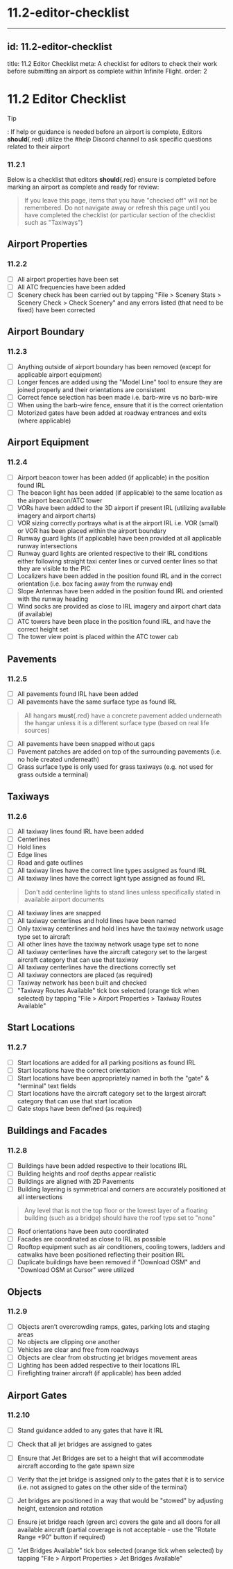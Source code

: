 # 11.2-editor-checklist

---

## id: 11.2-editor-checklist
title: 11.2 Editor Checklist
meta: A checklist for editors to check their work before submitting an airport as complete within Infinite Flight.
order: 2

# 11.2 Editor Checklist

Tip

: If help or guidance is needed before an airport is complete, Editors **should**{.red} utilize the *#help* Discord channel to ask specific questions related to their airport

### 11.2.1

Below is a checklist that editors **should**{.red} ensure is completed before marking an airport as complete and ready for review:

> If you leave this page, items that you have "checked off" will not be remembered. Do not navigate away or refresh this page until you have completed the checklist (or particular section of the checklist such as "Taxiways")

## Airport Properties

### 11.2.2

- [ ] All airport properties have been set
- [ ] All ATC frequencies have been added
- [ ] Scenery check has been carried out by tapping "File > Scenery Stats > Scenery Check > Check Scenery" and any errors listed (that need to be fixed) have been corrected

## Airport Boundary

### 11.2.3

- [ ] Anything outside of airport boundary has been removed (except for applicable airport equipment)
- [ ] Longer fences are added using the "Model Line" tool to ensure they are joined properly and their orientations are consistent
- [ ] Correct fence selection has been made i.e. barb-wire vs no barb-wire
- [ ] When using the barb-wire fence, ensure that it is the correct orientation
- [ ] Motorized gates have been added at roadway entrances and exits (where applicable)

## Airport Equipment

### 11.2.4

- [ ] Airport beacon tower has been added (if applicable) in the position found IRL
- [ ] The beacon light has been added (if applicable) to the same location as the airport beacon/ATC tower
- [ ] VORs have been added to the 3D airport if present IRL (utilizing available imagery and airport charts)
- [ ] VOR sizing correctly portrays what is at the airport IRL i.e. VOR (small) or VOR has been placed within the airport boundary
- [ ] Runway guard lights (if applicable) have been provided at all applicable runway intersections
- [ ] Runway guard lights are oriented respective to their IRL conditions either following straight taxi center lines or curved center lines so that they are visible to the PIC
- [ ] Localizers have been added in the position found IRL and in the correct orientation (i.e. box facing away from the runway end)
- [ ] Slope Antennas have been added in the position found IRL and oriented with the runway heading
- [ ] Wind socks are provided as close to IRL imagery and airport chart data (if available)
- [ ] ATC towers have been place in the position found IRL, and have the correct height set
- [ ] The tower view point is placed within the ATC tower cab

## Pavements

### 11.2.5

- [ ] All pavements found IRL have been added
- [ ] All pavements have the same surface type as found IRL

> All hangars **must**{.red} have a concrete pavement added underneath the hangar unless it is a different surface type (based on real life sources)

- [ ] All pavements have been snapped without gaps
- [ ] Pavement patches are added on top of the surrounding pavements (i.e. no hole created underneath)
- [ ] Grass surface type is only used for grass taxiways (e.g. not used for grass outside a terminal)

## Taxiways

### 11.2.6

- [ ] All taxiway lines found IRL have been added
- [ ] Centerlines
- [ ] Hold lines
- [ ] Edge lines
- [ ] Road and gate outlines
- [ ] All taxiway lines have the correct line types assigned as found IRL
- [ ] All taxiway lines have the correct light type assigned as found IRL

> Don't add centerline lights to stand lines unless specifically stated in available airport documents

- [ ] All taxiway lines are snapped
- [ ] All taxiway centerlines and hold lines have been named
- [ ] Only taxiway centerlines and hold lines have the taxiway network usage type set to aircraft
- [ ] All other lines have the taxiway network usage type set to none
- [ ] All taxiway centerlines have the aircraft category set to the largest aircraft category that can use that taxiway
- [ ] All taxiway centerlines have the directions correctly set
- [ ] All taxiway connectors are placed (as required)
- [ ] Taxiway network has been built and checked
- [ ] "Taxiway Routes Available" tick box selected (orange tick when selected) by tapping "File > Airport Properties > Taxiway Routes Available"

## Start Locations

### 11.2.7

- [ ] Start locations are added for all parking positions as found IRL
- [ ] Start locations have the correct orientation
- [ ] Start locations have been appropriately named in both the "gate" & "terminal" text fields
- [ ] Start locations have the aircraft category set to the largest aircraft category that can use that start location
- [ ] Gate stops have been defined (as required)

## Buildings and Facades

### 11.2.8

- [ ] Buildings have been added respective to their locations IRL
- [ ] Building heights and roof depths appear realistic
- [ ] Buildings are aligned with 2D Pavements
- [ ] Building layering is symmetrical and corners are accurately positioned at all intersections

> Any level that is not the top floor or the lowest layer of a floating building (such as a bridge) should have the roof type set to "none"

- [ ] Roof orientations have been auto coordinated
- [ ] Facades are coordinated as close to IRL as possible
- [ ] Rooftop equipment such as air conditioners, cooling towers, ladders and catwalks have been positioned reflecting their position IRL
- [ ] Duplicate buildings have been removed if "Download OSM" and "Download OSM at Cursor" were utilized

## Objects

### 11.2.9

- [ ] Objects aren’t overcrowding ramps, gates, parking lots and staging areas
- [ ] No objects are clipping one another
- [ ] Vehicles are clear and free from roadways
- [ ] Objects are clear from obstructing jet bridges movement areas
- [ ] Lighting has been added respective to their locations IRL
- [ ] Firefighting trainer aircraft (if applicable) has been added

## Airport Gates

### 11.2.10

- [ ] Stand guidance added to any gates that have it IRL
- [ ] Check that all jet bridges are assigned to gates
- [ ] Ensure that Jet Bridges are set to a height that will accommodate aircraft according to the gate spawn size
- [ ] Verify that the jet bridge is assigned only to the gates that it is to service (i.e. not assigned to gates on the other side of the terminal)
- [ ] Jet bridges are positioned in a way that would be "stowed" by adjusting height, extension and rotation
- [ ] Ensure jet bridge reach (green arc) covers the gate and all doors for all available aircraft (partial coverage is not acceptable - use the "Rotate Range +90" button if required)
- [ ] "Jet Bridges Available" tick box selected (orange tick when selected) by tapping "File > Airport Properties > Jet Bridges Available"

